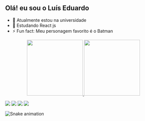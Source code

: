## Olá! eu sou o Luís Eduardo


- 🔭 Atualmente estou na universidade
- 🌱 Estudando React js
- ⚡ Fun fact: Meu personagem favorito é o Batman

<div align="center">
  <a href="https://github.com/edurs2602">
  <img height="180em" src="https://github-readme-stats.vercel.app/api?username=edurs2602&show_icons=true&theme=tokyonight&include_all_commits=true&count_private=true"/>
  <img height="180em" src="https://github-readme-stats.vercel.app/api/top-langs/?username=edurs2602&layout=compact&langs_count=7&theme=tokyonight"/>
</div>
  
<div> 
 
  <a href="https://instagram.com/ribeiro.eduardo_" target="_blank"><img src="https://img.shields.io/badge/-Instagram-%23E4405F?style=for-the-badge&logo=instagram&logoColor=white" target="_blank"></a>
 	<a href="https://www.twitch.tv/edumitic" target="_blank"><img src="https://img.shields.io/badge/Twitch-9146FF?style=for-the-badge&logo=twitch&logoColor=white" target="_blank"></a>
  <a href = "mailto:edurs.2602@gmail.com"><img src="https://img.shields.io/badge/-Gmail-%23333?style=for-the-badge&logo=gmail&logoColor=white" target="_blank"></a>
  <a href="https://www.linkedin.com/in/lu%C3%ADs-eduardo-da-silva-ribeiro-462221233/" target="_blank"><img src="https://img.shields.io/badge/-LinkedIn-%230077B5?style=for-the-badge&logo=linkedin&logoColor=white" target="_blank"></a>
  
  
![Snake animation](https://github.com/edurs2602/edurs2602/blob/output/github-contribution-grid-snake.svg)
  
</div>
 
